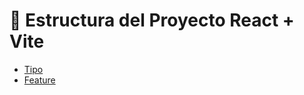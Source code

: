 # 📁 Estructura del Proyecto React + Vite

- [Tipo](/structure/es/type.md)
- [Feature](/structure/es/feature.md)